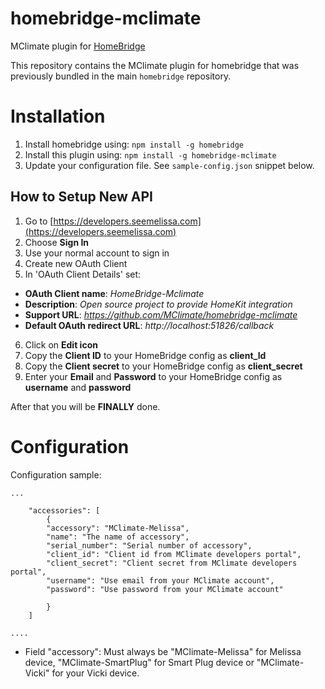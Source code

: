 # homebridge-mclimate

MClimate plugin for [HomeBridge](https://github.com/nfarina/homebridge)

This repository contains the MClimate plugin for homebridge that was previously bundled in the main `homebridge` repository.

# Installation

1. Install homebridge using: `npm install -g homebridge`
2. Install this plugin using: `npm install -g homebridge-mclimate`
3. Update your configuration file. See `sample-config.json` snippet below.



## How to Setup New API

1. Go to [https://developers.seemelissa.com](https://developers.seemelissa.com)
2. Choose **Sign In**
3. Use your normal account to sign in
4. Create new OAuth Client
5. In 'OAuth Client Details' set:
* **OAuth Client name**: _HomeBridge-Mclimate_
* **Description**: _Open source project to provide HomeKit integration_
* **Support URL**: _https://github.com/MClimate/homebridge-mclimate_
* **Default OAuth redirect URL**:  _http://localhost:51826/callback_

6. Click on **Edit icon**
7. Copy the **Client ID** to your HomeBridge config as **client_Id** 
8. Copy the **Client secret** to your HomeBridge config as **client_secret**
9. Enter your **Email** and **Password** to your HomeBridge config as **username** and **password**

After that you will be **FINALLY** done. 

# Configuration

Configuration sample:

        
        
    ...
        
        "accessories": [
            {
            "accessory": "MClimate-Melissa",
            "name": "The name of accessory",
            "serial_number": "Serial number of accessory",
            "client_id": "Client id from MClimate developers portal",
            "client_secret": "Client secret from MClimate developers portal",
            "username": "Use email from your MClimate account",
            "password": "Use password from your MClimate account"

            }
        ]

    ....




*  Field "accessory": Must always be "MClimate-Melissa" for Melissa device, "MClimate-SmartPlug" for Smart Plug device or "MClimate-Vicki" for your Vicki device.

